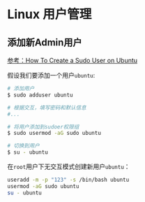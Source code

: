 # Linux 用户管理


## 添加新Admin用户

[参考：How To Create a Sudo User on Ubuntu ](https://www.digitalocean.com/community/tutorials/how-to-create-a-sudo-user-on-ubuntu-quickstart)

假设我们要添加一个用户`ubuntu`:
```sh
# 添加用户
$ sudo adduser ubuntu

# 根据交互，填写密码和默认信息
#...

# 将用户添加到sudoer权限组
$ sudo usermod -aG sudo ubuntu

# 切换到用户
$ su - ubuntu
```


在`root`用户下无交互模式创建新用户`ubuntu`：
```sh
useradd -m -p "123" -s /bin/bash ubuntu
usermod -aG sudo ubuntu
su - ubuntu
```